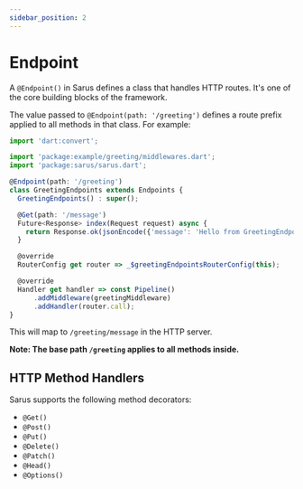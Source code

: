 ```yaml
---
sidebar_position: 2
---
```


# Endpoint

A `@Endpoint()` in Sarus defines a class that handles HTTP routes. It's one of the core building blocks of the framework.

The value passed to `@Endpoint(path: '/greeting')` defines a route prefix applied to all methods in that class. For example:

```ts
import 'dart:convert';

import 'package:example/greeting/middlewares.dart';
import 'package:sarus/sarus.dart';

@Endpoint(path: '/greeting')
class GreetingEndpoints extends Endpoints {
  GreetingEndpoints() : super();

  @Get(path: '/message')
  Future<Response> index(Request request) async {
    return Response.ok(jsonEncode({'message': 'Hello from GreetingEndpoint'}));
  }

  @override
  RouterConfig get router => _$greetingEndpointsRouterConfig(this);

  @override
  Handler get handler => const Pipeline()
      .addMiddleware(greetingMiddleware)
      .addHandler(router.call);
}
```

This will map to `/greeting/message` in the HTTP server.

**Note: The base path `/greeting` applies to all methods inside.**

## HTTP Method Handlers

Sarus supports the following method decorators:

- `@Get()`
- `@Post()`
- `@Put()`
- `@Delete()`
- `@Patch()`
- `@Head()`
- `@Options()`